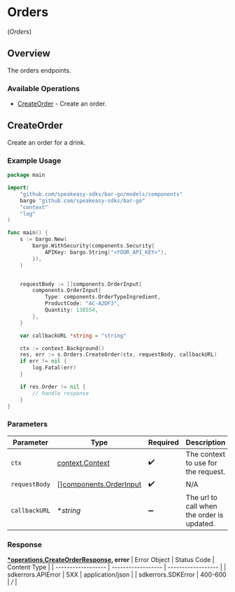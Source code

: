 # Orders
(*Orders*)

## Overview

The orders endpoints.

### Available Operations

* [CreateOrder](#createorder) - Create an order.

## CreateOrder

Create an order for a drink.

### Example Usage

```go
package main

import(
	"github.com/speakeasy-sdks/bar-go/models/components"
	bargo "github.com/speakeasy-sdks/bar-go"
	"context"
	"log"
)

func main() {
    s := bargo.New(
        bargo.WithSecurity(components.Security{
            APIKey: bargo.String("<YOUR_API_KEY>"),
        }),
    )


    requestBody := []components.OrderInput{
        components.OrderInput{
            Type: components.OrderTypeIngredient,
            ProductCode: "AC-A2DF3",
            Quantity: 138554,
        },
    }

    var callbackURL *string = "string"

    ctx := context.Background()
    res, err := s.Orders.CreateOrder(ctx, requestBody, callbackURL)
    if err != nil {
        log.Fatal(err)
    }

    if res.Order != nil {
        // handle response
    }
}
```

### Parameters

| Parameter                                                        | Type                                                             | Required                                                         | Description                                                      |
| ---------------------------------------------------------------- | ---------------------------------------------------------------- | ---------------------------------------------------------------- | ---------------------------------------------------------------- |
| `ctx`                                                            | [context.Context](https://pkg.go.dev/context#Context)            | :heavy_check_mark:                                               | The context to use for the request.                              |
| `requestBody`                                                    | [][components.OrderInput](../../models/components/orderinput.md) | :heavy_check_mark:                                               | N/A                                                              |
| `callbackURL`                                                    | **string*                                                        | :heavy_minus_sign:                                               | The url to call when the order is updated.                       |


### Response

**[*operations.CreateOrderResponse](../../models/operations/createorderresponse.md), error**
| Error Object       | Status Code        | Content Type       |
| ------------------ | ------------------ | ------------------ |
| sdkerrors.APIError | 5XX                | application/json   |
| sdkerrors.SDKError | 400-600            | */*                |

